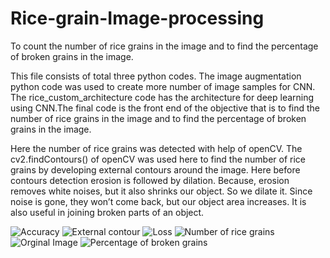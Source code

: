 # Rice-grain-Image-processing
To count the number of rice grains in the image and to find the percentage of broken grains in the image.


This file consists of total three python codes. The image augmentation python code was used to create more number of image samples for CNN. The rice_custom_architecture code has the architecture for deep learning using CNN.The final code is the front end of the objective that is to find the number of rice grains in the image and to find the percentage of broken grains in the image.

Here the number of rice grains was detected with help of openCV. The cv2.findContours() of openCV was used here to find the number of rice grains by developing external contours around the image. Here before contours detection erosion is followed by dilation. Because, erosion removes white noises, but it also shrinks our object. So we dilate it. Since noise is gone, they won’t come back, but our object area increases. It is also useful in joining broken parts of an object.

![Accuracy](https://user-images.githubusercontent.com/83361041/117563962-0d1e4480-b0c7-11eb-963d-82c09bb5738c.png)
![External contour](https://user-images.githubusercontent.com/83361041/117563964-0e4f7180-b0c7-11eb-85c1-fff98a8ba6f6.png)
![Loss](https://user-images.githubusercontent.com/83361041/117563965-0ee80800-b0c7-11eb-831f-2322552d1bac.png)
![Number of rice grains](https://user-images.githubusercontent.com/83361041/117563967-0f809e80-b0c7-11eb-8922-121fe04353a5.png)
![Orginal Image](https://user-images.githubusercontent.com/83361041/117563968-10193500-b0c7-11eb-9e95-3ff6e6731665.png)
![Percentage of broken grains](https://user-images.githubusercontent.com/83361041/117563969-10193500-b0c7-11eb-8b8d-957d7d1c6f43.png)




